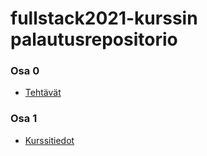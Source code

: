 # fullstack2021-kurssin palautusrepositorio

### Osa 0

- [Tehtävät](https://github.com/Noraelisa/fullstack_palautus/tree/main/Osa%200)

### Osa 1

- [Kurssitiedot](https://github.com/Noraelisa/fullstack_palautus/tree/main/osa_1/kurssitiedot)
